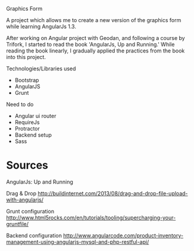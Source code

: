 Graphics Form

A project which allows me to create a new version of the graphics form while learning AngularJs 1.3.

After working on Angular project with Geodan, and following a course by Trifork, I started to read the book
'AngularJs, Up and Running.' While reading the book linearly, I gradually applied the practices from the book into this project.

Technologies/Libraries used

- Bootstrap
- AngularJS
- Grunt

Need to do

- Angular ui router
- RequireJs
- Protractor
- Backend setup
- Sass

# Sources

AngularJs: Up and Running

Drag & Drop
http://buildinternet.com/2013/08/drag-and-drop-file-upload-with-angularjs/

Grunt configuration
http://www.html5rocks.com/en/tutorials/tooling/supercharging-your-gruntfile/

Backend configuration
http://www.angularcode.com/product-inventory-management-using-angularjs-mysql-and-php-restful-api/